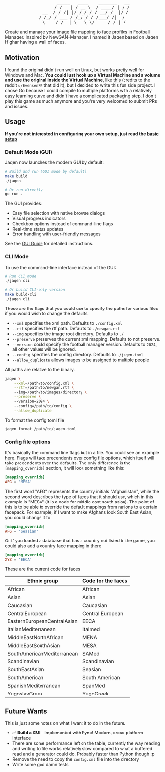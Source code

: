 <div align="center"><pre>
        _____   ____    _______   __
       / /   | / __ \  / ____/ | / /
  __  / / /| |/ / / / / __/ /  |/ /
 / /_/ / ___ / /_/ / / /___/ /|  /  
 \____/_/  |_\___\_\/_____/_/ |_/
</pre></div>

Create and manage your image file mapping to face profiles in Football Manager. Inspired by [NewGAN-Manager](https://github.com/Maradonna90/NewGAN-Manager), I named it Jaqen based on Jaqen H'ghar having a wall of faces.

## Motivation

I found the original didn't run well on Linux, but works pretty well for Windows and Mac. **You could just hook up a Virtual Machine and a volume and use the original inside the Virtual Machine**, like [this](https://youtu.be/MV-iB1v_UdU) (credits to the reddit `u/EvensenFM` that did it), but I decided to write this fun side project. I chose Go because I could compile to multiple platforms with a relatively easy learning curve and didn't have a complicated packaging step. I don't play this game as much anymore and you're very welcomed to submit PRs and issues.

## Usage

**If you're not interested in configuring your own setup, just read the [basic setup](./docs/basic_setup.md)**

### Default Mode (GUI)

Jaqen now launches the modern GUI by default:

```bash
# Build and run (GUI mode by default)
make build
./jaqen

# Or run directly
go run .
```

The GUI provides:
- Easy file selection with native browse dialogs
- Visual progress indicators
- Checkbox options instead of command-line flags
- Real-time status updates
- Error handling with user-friendly messages

See the [GUI Guide](./docs/gui-guide.md) for detailed instructions.

### CLI Mode

To use the command-line interface instead of the GUI:

```bash
# Run CLI mode
./jaqen cli

# Or build CLI-only version
make build-cli
./jaqen cli
```

These are the flags that you could use to specify the paths for various files if you would wish to change the defaults

- `--xml` specifies the xml path. Defaults to `./config.xml`
- `--rtf` specifies the rtf path. Defaults to `./newgan.rtf`
- `--img` specifies the image root directory. Defaults to `./`
- `--preserve` preserves the current xml mapping. Defaults to not preserve.
- `--version` could specify the football manager version. Defaults to `2024`, all other values will be ignored.
- `--config` specifies the config directory. Defaults to `./jaqen.toml`
- `--allow_duplicate` allows images to be assigned to multiple people

All paths are relative to the binary.

```bash
jaqen \
    --xml=/path/to/config.xml \
    --rtf=/path/to/newgan.rtf \ 
    --img=/path/to/images/directory \
    --preserve \ 
    --version=2024 \ 
    --config=/path/to/config \
    --allow_duplicate
```

To format the config toml file

```bash
jaqen format /path/to/jaqen.toml
```

### Config file options

It's basically the command line flags but in a file. You could see an example [here](./example/jaqen.toml). Flags will take precendents over config file options, which itself will take precendents over the defaults. The only difference is the `[mapping_override]` section, it will look something like this:

```toml
[mapping_override]
AFG = 'MESA'
```

The first word "AFG" represents the country initials "Afghanistan", while the second word describes the type of faces that it should use, which in this example is "MESA" (it is a code for middle east south asian). The point of this is to be able to override the default mappings from nations to a certain facepack. For example, if I want to make Afghans look South East Asian, you could change it to

```toml
[mapping_override]
AFG = 'Seasian'
```

Or if you loaded a database that has a country not listed in the game, you could also add a country face mapping in there

```toml
[mapping_override]
XYZ = 'EECA'
```

These are the current code for faces

| Ethnic group                |Code for the faces|
|-----------------------------|------------------|
| African                     | African          |
| Asian                       | Asian            |
| Caucasian                   | Caucasian        |
| CentralEuropean             | Central European |
| EasternEuropeanCentralAsian | EECA             |
| ItalianMediterranean        | Italmed          |
| MiddleEastNorthAfrican      | MENA             |
| MiddleEastSouthAsian        | MESA             |
| SouthAmericanMediterranean  | SAMed            |
| Scandinavian                | Scandinavian     |
| SouthEastAsian              | Seasian          |
| SouthAmerican               | South American   |
| SpanishMediterranean        | SpanMed          |
| YugoslavGreek               | YugoGreek        |

## Future Wants

This is just some notes on what I want it to do in the future.

- ✅ **Build a GUI** - Implemented with Fyne! Modern, cross-platform interface
- There are some performance left on the table, currently the way reading and writing to file works relatively slow compared to what a buffered read and a generator could do. Probably faster than Python though :p
- Remove the need to copy the `config.xml` file into the directory
- Write some god damn tests
